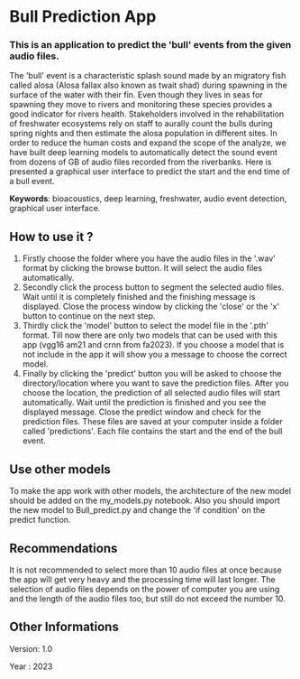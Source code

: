 # Bull Prediction App

### This is an application to predict the 'bull' events from the given audio files.
The 'bull' event is a characteristic splash sound made by an migratory fish called alosa (Alosa fallax also known as twait shad) during spawning in the surface of the water with their fin. Even though they lives in seas for spawning they move to rivers and monitoring these species provides a good indicator for rivers health. Stakeholders involved in the rehabilitation of freshwater ecosystems rely on staff to aurally count the bulls during spring nights and then estimate the alosa population in different sites. In order to reduce the human costs and expand the scope of the analyze, we have built deep learning models to automatically detect the sound event from dozens of GB of audio files recorded from the riverbanks. Here is presented a graphical user interface to predict the start and the end time of a bull event.

<strong>Keywords</strong>: bioacoustics, deep learning, freshwater, audio event detection, graphical user interface.


## How to use it ?

1. Firstly choose the folder where you have the audio files in the '.wav' format by clicking the browse button. It will select the audio files automatically. 
2. Secondly click the process button to segment the selected audio files. Wait until it is completely finished and the finishing message is displayed. Close the process window by clicking the 'close' or the 'x' button to continue on the next step. 
3. Thirdly click the 'model' button to select the model file in the '.pth' format. Till now there are only two models that can be used with this app (vgg16 am21 and crnn from fa2023). If you choose a model that is not include in the app it will show you a message to choose the correct model. 
4. Finally by clicking the 'predict' button you will be asked to choose the directory/location where you want to save the prediction files. After you choose the location,  the prediction of all selected audio files will start automatically. Wait until the prediction is finished and you see the displayed message. Close the predict window and check for the prediction files. These files are saved at your computer inside a folder called 'predictions'. Each file contains the start and the end of the bull event.

## Use other models
To make the app work with other models, the architecture of the new model should be added on the my_models.py notebook. Also you should import the new model to Bull_predict.py and change the 'if condition' on the predict function.

## Recommendations

It is not recommended to select more than 10 audio files at once because the app will get very heavy and the processing time will last longer. The selection of audio files depends on the power of computer you are using and the length of the audio files too, but still do not exceed the number 10.


## Other Informations

Version: 1.0

Year : 2023
